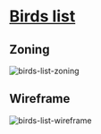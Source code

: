 # [Birds list](https://github.com/LaurineDaSilva/ornis/issues/12)

## Zoning

![birds-list-zoning](../images/birds-list/birds_list_01.jpg)

## Wireframe

![birds-list-wireframe](../images/birds-list/birds_list_02.jpg)
